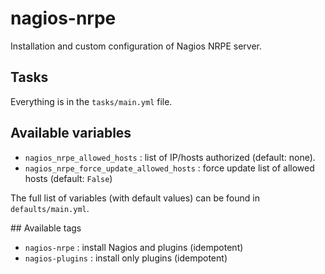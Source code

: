 # nagios-nrpe

Installation and custom configuration of Nagios NRPE server.

## Tasks

Everything is in the `tasks/main.yml` file.

## Available variables

* `nagios_nrpe_allowed_hosts` : list of IP/hosts authorized (default: none).
* `nagios_nrpe_force_update_allowed_hosts` : force update list of allowed hosts (default: `False`)

The full list of variables (with default values) can be found in `defaults/main.yml`.

## Available tags

* `nagios-nrpe` : install Nagios and plugins (idempotent)
* `nagios-plugins` : install only plugins (idempotent)


